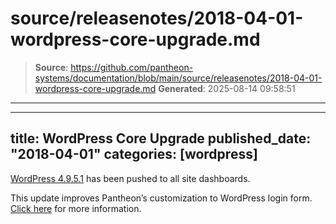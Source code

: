 # source/releasenotes/2018-04-01-wordpress-core-upgrade.md

> **Source**: https://github.com/pantheon-systems/documentation/blob/main/source/releasenotes/2018-04-01-wordpress-core-upgrade.md
> **Generated**: 2025-08-14 09:58:51

---

---
title: WordPress Core Upgrade
published_date: "2018-04-01"
categories: [wordpress]
---
[WordPress 4.9.5.1](https://github.com/pantheon-systems/WordPress/issues/155) has been pushed to all site dashboards.

This update improves Pantheon’s customization to WordPress login form. [Click here](https://github.com/pantheon-systems/WordPress/issues/155)  for more information.
